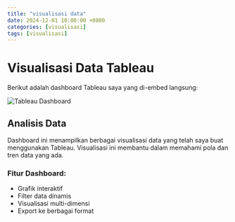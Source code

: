 ```yaml
---
title: "visualisasi data"
date: 2024-12-01 10:00:00 +0800
categories: [visualisasi]
tags: [visualisasi]
---
```


# Visualisasi Data Tableau

Berikut adalah dashboard Tableau saya yang di-embed langsung:

![Tableau Dashboard](https://via.placeholder.com/800x400?text=Tableau+Dashboard)

## Analisis Data

Dashboard ini menampilkan berbagai visualisasi data yang telah saya buat menggunakan Tableau. Visualisasi ini membantu dalam memahami pola dan tren data yang ada.

### Fitur Dashboard:
- Grafik interaktif
- Filter data dinamis  
- Visualisasi multi-dimensi
- Export ke berbagai format

